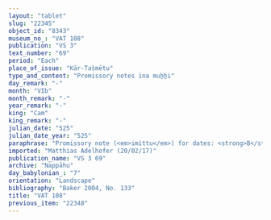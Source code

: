 ```yaml
---
layout: "tablet"
slug: "22345"
object_id: "8343"
museum_no_: "VAT 108"
publication: "VS 3"
text_number: "69"
period: "Each"
place_of_issue: "Kār-Tašmētu"
type_and_content: "Promissory notes ina muẖẖi"
day_remark: "-"
month: "VIb"
month_remark: "-"
year_remark: "-"
king: "Cam"
king_remark: "-"
julian_date: "525"
julian_date_year: "525"
paraphrase: "Promissory note (<em>imittu</em>) for dates: <strong>B</strong> owes to <strong>A</strong> 8;4 kor of dates of the impost (<em>imittu</em>), in which <strong><sup>f</sup>C</strong>&nbsp;has a third share. He is to pay it in Arahsamnu (VIII) in the storeroom (<em>haṣāru</em>) in the <em>ma&scaron;īhu</em>-measure of 1 PI; with each kor he is to give palm-leaf baskets (<em>tuhallu</em>), date baskets (<em>gip&ucirc;</em>), date-palm fibres (<em>mangagu</em>), 12 loads of palm-frond ribs (<em>huṣābu</em>), and 2 containers of pressed dates (<em>darīku</em>). A clause against pruning (<em>ar&ucirc; </em>D, <em>&uacute;-ma-ru</em>) any living part (<em>raṭbu</em>) (of the trees); one excluding 1 kor of dates and 3 1/3 shekels of silver that <strong>B</strong> owes to <strong>A</strong>; one stating that the <em>&scaron;issinnu</em> is not paid; and one stating that the <em>ṣapītu</em>, the levy of the agricultural supervisor (<em>gugallu</em>) and the guard&rsquo;s fee (<em>kādu</em>) are unpaid follow. 2 witnesses and the scribe (Nab&ucirc;-tabni-uṣur/Balāṭu//Egibi [brother of <strong><sup>f</sup>C</strong>).<br /> &nbsp;<br /> <strong>A</strong> = Iddin-Nab&ucirc;/Nab&ucirc;-bān-zēri//Nappāhu; <strong>B</strong> = Arad-Nergal/Nab&ucirc;-muqqu-elip//Egibi; <strong><sup>f</sup>C</strong> = <sup>f</sup>Amat-Ninlil/Balāṭu//Egibi<br /> &nbsp;"
imported: "Matthias Adelhofer (20/02/17)"
publication_name: "VS 3 69"
archive: "Nappāhu"
day_babylonian_: "7"
orientation: "Landscape"
bibliography: "Baker 2004, No. 133"
title: "VAT 108"
previous_item: "22348"
---
```

